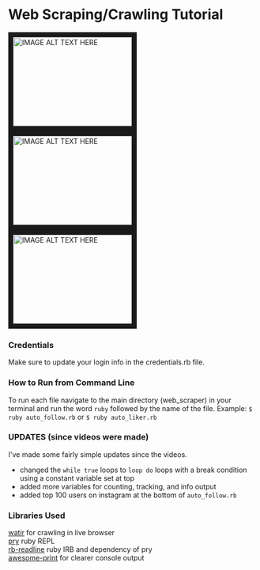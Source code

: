 # Web Scraping/Crawling Tutorial
<a href="http://www.youtube.com/watch?feature=player_embedded&v=cswubkLlocI" target="\_blank"><img src="http://img.youtube.com/vi/cswubkLlocI/0.jpg"
alt="IMAGE ALT TEXT HERE" width="240" height="180" border="10"/></a>
<a href="http://www.youtube.com/watch?feature=player_embedded&v=Bh4gy602NTs" target="\_blank"><img src="http://img.youtube.com/vi/Bh4gy602NTs/0.jpg"
alt="IMAGE ALT TEXT HERE" width="240" height="180" border="10"/></a>
<a href="http://www.youtube.com/watch?feature=player_embedded&v=f8WQZNbHHX8" target="\_blank"><img src="http://img.youtube.com/vi/f8WQZNbHHX8/0.jpg"
alt="IMAGE ALT TEXT HERE" width="240" height="180" border="10"/></a>

### Credentials
Make sure to update your login info in the credentials.rb file.

### How to Run from Command Line
To run each file navigate to the main directory (web_scraper) in your terminal and run the word `ruby` followed by the name of the file. Example:
`$ ruby auto_follow.rb`
or
`$ ruby auto_liker.rb`

### UPDATES (since videos were made)
I've made some fairly simple updates since the videos.
- changed the ```while true``` loops to `loop do` loops with a break condition using a constant variable set at top
- added more variables for counting, tracking, and info output
- added top 100 users on instagram at the bottom of `auto_follow.rb`

### Libraries Used
[watir](https://github.com/watir/watir) for crawling in live browser<br>
[pry](https://github.com/pry/pry) ruby REPL<br>
[rb-readline](https://github.com/ConnorAtherton/rb-readline) ruby IRB and dependency of pry<br>
[awesome-print](https://github.com/awesome-print/awesome_print) for clearer console output
